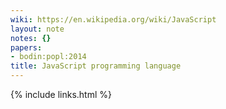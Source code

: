 ```yaml
---
wiki: https://en.wikipedia.org/wiki/JavaScript
layout: note
notes: {}
papers:
- bodin:popl:2014
title: JavaScript programming language
---
```

{% include links.html %}

